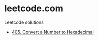 # leetcode.com
Leetcode solutions

* [405. Convert a Number to Hexadecimal](https://leetcode.com/problems/convert-a-number-to-hexadecimal/)